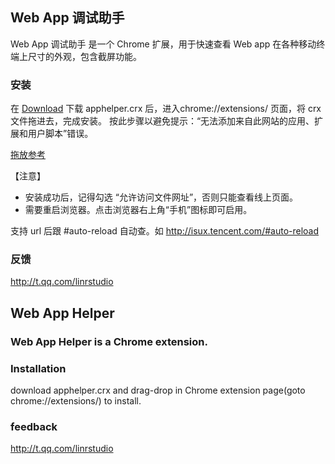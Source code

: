 ## Web App 调试助手

Web App 调试助手 是一个 Chrome 扩展，用于快速查看 Web app 在各种移动终端上尺寸的外观，包含截屏功能。

### 安装

在 [Download](https://github.com/Linrstudio/AppHelper/tree/master/download 'Download') 下载 apphelper.crx 后，进入chrome://extensions/ 页面，将 crx 文件拖进去，完成安装。
按此步骤以避免提示：“无法添加来自此网站的应用、扩展和用户脚本”错误。


[拖放参考](http://www.mzwu.com/article.asp?id=3308 '外链')

【注意】
* 安装成功后，记得勾选 “允许访问文件网址”，否则只能查看线上页面。
* 需要重启浏览器。点击浏览器右上角“手机”图标即可启用。

支持 url 后跟 #auto-reload 自动查。如 http://isux.tencent.com/#auto-reload


### 反馈

http://t.qq.com/linrstudio



## Web App Helper

### Web App Helper is a Chrome extension.

### Installation

download apphelper.crx and drag-drop in Chrome extension page(goto chrome://extensions/) to install.

### feedback

http://t.qq.com/linrstudio
